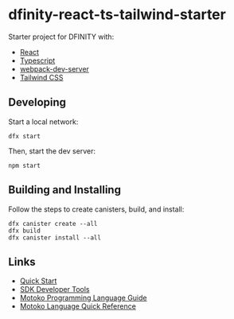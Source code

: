# dfinity-react-ts-tailwind-starter

Starter project for DFINITY with:

- [React](https://reactjs.org/)
- [Typescript](https://www.typescriptlang.org/docs/home.html)
- [webpack-dev-server](https://webpack.js.org/configuration/dev-server)
- [Tailwind CSS](https://tailwindcss.com/)

## Developing

Start a local network:

```
dfx start
```

Then, start the dev server:

```
npm start
```

## Building and Installing

Follow the steps to create canisters, build, and install:

```
dfx canister create --all
dfx build
dfx canister install --all
```

## Links

- [Quick Start](https://sdk.dfinity.org/docs/quickstart/quickstart.html)
- [SDK Developer Tools](https://sdk.dfinity.org/docs/developers-guide/sdk-guide.html)
- [Motoko Programming Language Guide](https://sdk.dfinity.org/docs/language-guide/motoko.html)
- [Motoko Language Quick Reference](https://sdk.dfinity.org/docs/language-guide/language-manual.html)
